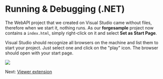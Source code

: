 # Running & Debugging (.NET)

The WebAPI project that we created on Visual Studio came without files, therefore when we start it, nothing runs. As our **forgesample** project now contains a `index.html`, simply right-click on it and select **Set as Start Page**.

Visual Studio should recognize all browsers on the machine and list them to start your project. Just select one and click on the "play" icon. The browser should open with your start page.

![](_media/net/start_debug.png) 

Next: [Viewer extension](tutorials/extensions)